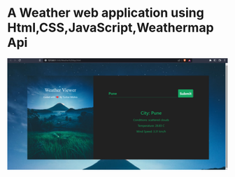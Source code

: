 # A Weather web application using Html,CSS,JavaScript,Weathermap Api
![Logo](https://github.com/Frs2304/Weather-App/blob/main/Weather-App%20JavaScript%20Screenshot.png?raw=true) 
